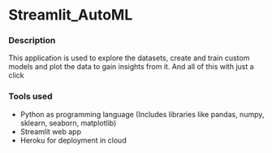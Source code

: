 # Streamlit_AutoML
### Description
This application is used to explore the datasets, create and train custom models and plot the data to gain insights from it. And all of this with just a click

### Tools used
- Python as programming language (Includes libraries like pandas, numpy, sklearn, seaborn, matplotlib)
- Streamlit web app 
- Heroku for deployment in cloud
